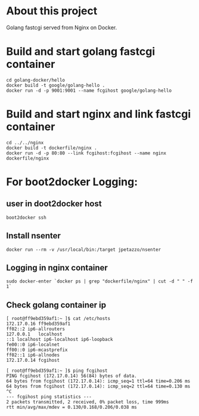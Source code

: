 # About this project

Golang fastcgi served from Nginx on Docker.

# Build and start golang fastcgi container

    cd golang-docker/hello
    docker build -t google/golang-hello .
    docker run -d -p 9001:9001 --name fcgihost google/golang-hello

# Build and start nginx and link fastcgi container

    cd ../../nginx
    docker build -t dockerfile/nginx .
    docker run -d -p 80:80 --link fcgihost:fcgihost --name nginx dockerfile/nginx

# For boot2docker Logging:

## user in doot2docker host

    boot2docker ssh

## Install nsenter

    docker run --rm -v /usr/local/bin:/target jpetazzo/nsenter

## Logging in nginx container

    sudo docker-enter `docker ps | grep "dockerfile/nginx" | cut -d " " -f 1`

## Check golang container ip

    [ root@ff9ebd359af1:~ ]$ cat /etc/hosts
    172.17.0.16	ff9ebd359af1
    ff02::2	ip6-allrouters
    127.0.0.1	localhost
    ::1	localhost ip6-localhost ip6-loopback
    fe00::0	ip6-localnet
    ff00::0	ip6-mcastprefix
    ff02::1	ip6-allnodes
    172.17.0.14	fcgihost

    [ root@ff9ebd359af1:~ ]$ ping fcgihost
    PING fcgihost (172.17.0.14) 56(84) bytes of data.
    64 bytes from fcgihost (172.17.0.14): icmp_seq=1 ttl=64 time=0.206 ms
    64 bytes from fcgihost (172.17.0.14): icmp_seq=2 ttl=64 time=0.130 ms
    ^C
    --- fcgihost ping statistics ---
    2 packets transmitted, 2 received, 0% packet loss, time 999ms
    rtt min/avg/max/mdev = 0.130/0.168/0.206/0.038 ms

